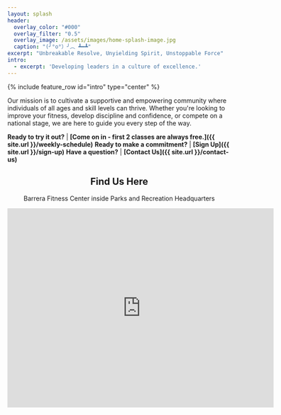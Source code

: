 ```yaml
---
layout: splash
header:
  overlay_color: "#000"
  overlay_filter: "0.5"
  overlay_image: /assets/images/home-splash-image.jpg
  caption: "(╯°o°）╯︵ ┻━┻"
excerpt: "Unbreakable Resolve, Unyielding Spirit, Unstoppable Force"
intro: 
  - excerpt: 'Developing leaders in a culture of excellence.'
---
```


{% include feature_row id="intro" type="center" %}

Our mission is to cultivate a supportive and
empowering community where individuals of all ages and skill levels can thrive. Whether you're looking
to improve your fitness, develop discipline and confidence, or compete on a national stage, we are here to guide
you every step of the way.

**Ready to try it out?** | **[Come on in - first 2 classes are always free.]({{ site.url }}/weekly-schedule)**
**Ready to make a commitment?** | **[Sign Up]({{ site.url }}/sign-up)**
**Have a question?** | **[Contact Us]({{ site.url }}/contact-us)**

<div class="location" style="text-align: center; margin: 2em 0;">
<h2>Find Us Here</h2>
<p>Barrera Fitness Center inside Parks and Recreation Headquarters</p>
<iframe
    src="https://www.google.com/maps/embed?pb=!1m18!1m12!1m3!1d868.8909519477683!2d-98.60527689752978!3d29.412313732774418!2m3!1f0!2f0!3f0!3m2!1i1024!2i768!4f13.1!3m3!1m2!1s0x865c5b8f4eef8061%3A0xc919ce0911a612c0!2sDarner%20-%20Parks%20and%20Recreation%20Headquarters!5e0!3m2!1sen!2sus!4v1721418768047!5m2!1sen!2sus"
    width="600"
    height="450"
    style="border:0;"
    allowfullscreen=""
    loading="lazy"
    referrerpolicy="no-referrer-when-downgrade"
></iframe>
</div>